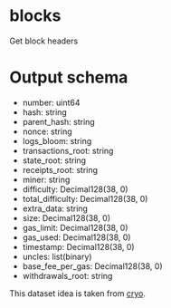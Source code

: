 # blocks

Get block headers

# Output schema

- number: uint64 
- hash: string 
- parent_hash: string 
- nonce: string 
- logs_bloom: string 
- transactions_root: string
- state_root: string
- receipts_root: string
- miner: string
- difficulty: Decimal128(38, 0)
- total_difficulty: Decimal128(38, 0)
- extra_data: string
- size: Decimal128(38, 0)
- gas_limit: Decimal128(38, 0)
- gas_used: Decimal128(38, 0)
- timestamp: Decimal128(38, 0)
- uncles: list(binary)
- base_fee_per_gas: Decimal128(38, 0)
- withdrawals_root: string


This dataset idea is taken from [cryo](https://github.com/paradigmxyz/cryo).

